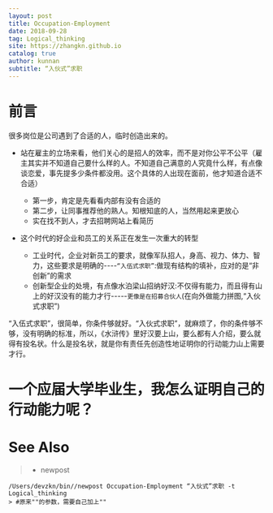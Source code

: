 ```yaml
---
layout: post
title: Occupation-Employment
date: 2018-09-28
tag: Logical_thinking
site: https://zhangkn.github.io
catalog: true
author: kunnan
subtitle: “入伙式”求职
---
```






# 前言

很多岗位是公司遇到了合适的人，临时创造出来的。

* 站在雇主的立场来看，他们关心的是招人的效率，而不是对你公平不公平（雇主其实并不知道自己要什么样的人。不知道自己满意的人究竟什么样，有点像谈恋爱，事先提多少条件都没用。这个具体的人出现在面前，他才知道合适不合适）
  * 第一步，肯定是先看看内部有没有合适的
  * 第二步，让同事推荐他的熟人。知根知底的人，当然用起来更放心
  * 实在找不到人，才去招聘网站上看简历



* 这个时代的好企业和员工的关系正在发生一次重大的转型
  * 工业时代，企业对新员工的要求，就像军队招人，身高、视力、体力、智力，这些要求是明确的----`“入伍式求职”`:做现有结构的填补，应对的是“非创新”的需求
  * 创新型企业的处境，有点像水泊梁山招纳好汉:不仅得有能力，而且得有山上的好汉没有的能力才行-----`更像是在招募合伙人`(在向外做能力拼图,“入伙式求职”)





“入伍式求职”，很简单，你条件够就好。“入伙式求职”，就麻烦了，你的条件够不够，没有明确的标准，所以，《水浒传》里好汉要上山，要么都有人介绍，要么就得有投名状。什么是投名状，就是你有责任先创造性地证明你的行动能力山上需要才行。

# 一个应届大学毕业生，我怎么证明自己的行动能力呢？









# See Also 

>* newpost 
>
```
/Users/devzkn/bin//newpost Occupation-Employment “入伙式”求职 -t Logical_thinking
> #原来""的参数，需要自己加上""
```

